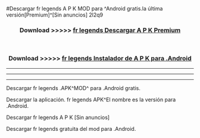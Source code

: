 #Descargar fr legends  A P K MOD para ^Android gratis.la última versión[Premium]^[Sin anuncios] 2l2q9



<div align="center">
<h3>Download >>>>> <a href="https://es-web.web.app/?es= fr legends ">fr legends  Descargar A P K Premium</a></h3><br>

<h3>Download >>>>> <a href="https://es-web.web.app/?es= fr legends ">fr legends  Instalador de A P K para .Android</a></h3>
</div>


----------------------------------------------------------

----------------------------------------------------------

----------------------------------------------------------

Descargar fr legends  .APK^MOD^ para .Android gratis.

Descargar la aplicación. fr legends  APK^El nombre es la versión para .Android.

Descargar fr legends  A P K [Sin anuncios]

Descargar fr legends  gratuita del mod para .Android.